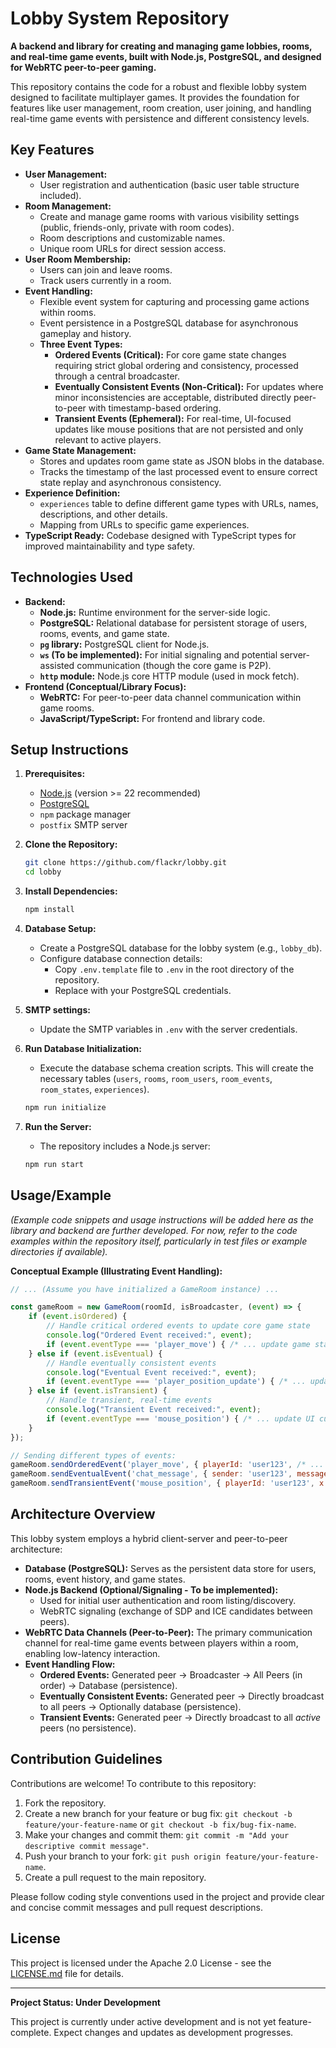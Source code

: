 # Lobby System Repository

**A backend and library for creating and managing game lobbies, rooms, and real-time game events, built with Node.js, PostgreSQL, and designed for WebRTC peer-to-peer gaming.**

This repository contains the code for a robust and flexible lobby system designed to facilitate multiplayer games.
It provides the foundation for features like user management, room creation, user joining, and handling real-time game events with persistence and different consistency levels.

## Key Features

  * **User Management:**
      * User registration and authentication (basic user table structure included).
  * **Room Management:**
      * Create and manage game rooms with various visibility settings (public, friends-only, private with room codes).
      * Room descriptions and customizable names.
      * Unique room URLs for direct session access.
  * **User Room Membership:**
      * Users can join and leave rooms.
      * Track users currently in a room.
  * **Event Handling:**
      * Flexible event system for capturing and processing game actions within rooms.
      * Event persistence in a PostgreSQL database for asynchronous gameplay and history.
      * **Three Event Types:**
          * **Ordered Events (Critical):** For core game state changes requiring strict global ordering and consistency, processed through a central broadcaster.
          * **Eventually Consistent Events (Non-Critical):** For updates where minor inconsistencies are acceptable, distributed directly peer-to-peer with timestamp-based ordering.
          * **Transient Events (Ephemeral):** For real-time, UI-focused updates like mouse positions that are not persisted and only relevant to active players.
  * **Game State Management:**
      * Stores and updates room game state as JSON blobs in the database.
      * Tracks the timestamp of the last processed event to ensure correct state replay and asynchronous consistency.
  * **Experience Definition:**
      * `experiences` table to define different game types with URLs, names, descriptions, and other details.
      * Mapping from URLs to specific game experiences.
  * **TypeScript Ready:**  Codebase designed with TypeScript types for improved maintainability and type safety.

## Technologies Used

  * **Backend:**
      * **Node.js:**  Runtime environment for the server-side logic.
      * **PostgreSQL:** Relational database for persistent storage of users, rooms, events, and game state.
      * **`pg` library:** PostgreSQL client for Node.js.
      * **`ws` (To be implemented):** For initial signaling and potential server-assisted communication (though the core game is P2P).
      * **`http` module:** Node.js core HTTP module (used in mock fetch).
  * **Frontend (Conceptual/Library Focus):**
      * **WebRTC:**  For peer-to-peer data channel communication within game rooms.
      * **JavaScript/TypeScript:**  For frontend and library code.

## Setup Instructions

1.  **Prerequisites:**

    * [Node.js](https://nodejs.org) (version \>= 22 recommended)
    * [PostgreSQL](https://www.postgresql.org)
    * `npm` package manager
    * `postfix` SMTP server

2.  **Clone the Repository:**

    ```bash
    git clone https://github.com/flackr/lobby.git
    cd lobby
    ```

3.  **Install Dependencies:**

    ```bash
    npm install
    ```

4.  **Database Setup:**

    * Create a PostgreSQL database for the lobby system (e.g., `lobby_db`).
    * Configure database connection details:
        * Copy `.env.template` file to `.env` in the root directory of the repository.
        * Replace with your PostgreSQL credentials.

5.  **SMTP settings:**

    * Update the SMTP variables in `.env` with the server credentials.

6.  **Run Database Initialization:**

    * Execute the database schema creation scripts. This will create the necessary tables (`users`, `rooms`, `room_users`, `room_events`, `room_states`, `experiences`).
    ```bash
    npm run initialize
    ```

7.  **Run the Server:**

    * The repository includes a Node.js server:
    ```bash
    npm run start
    ```

## Usage/Example

*(Example code snippets and usage instructions will be added here as the library and backend are further developed. For now, refer to the code examples within the repository itself, particularly in test files or example directories if available).*

**Conceptual Example (Illustrating Event Handling):**

```js
// ... (Assume you have initialized a GameRoom instance) ...

const gameRoom = new GameRoom(roomId, isBroadcaster, (event) => {
    if (event.isOrdered) {
        // Handle critical ordered events to update core game state
        console.log("Ordered Event received:", event);
        if (event.eventType === 'player_move') { /* ... update game state ... */ }
    } else if (event.isEventual) {
        // Handle eventually consistent events
        console.log("Eventual Event received:", event);
        if (event.eventType === 'player_position_update') { /* ... update position ... */ }
    } else if (event.isTransient) {
        // Handle transient, real-time events
        console.log("Transient Event received:", event);
        if (event.eventType === 'mouse_position') { /* ... update UI cursor ... */ }
    }
});

// Sending different types of events:
gameRoom.sendOrderedEvent('player_move', { playerId: 'user123', /* ... move data ... */ });
gameRoom.sendEventualEvent('chat_message', { sender: 'user123', message: 'Hello!' });
gameRoom.sendTransientEvent('mouse_position', { playerId: 'user123', x: 100, y: 200 });
```

## Architecture Overview

This lobby system employs a hybrid client-server and peer-to-peer architecture:

  * **Database (PostgreSQL):** Serves as the persistent data store for users, rooms, event history, and game states.
  * **Node.js Backend (Optional/Signaling - To be implemented):**
      * Used for initial user authentication and room listing/discovery.
      * WebRTC signaling (exchange of SDP and ICE candidates between peers).
  * **WebRTC Data Channels (Peer-to-Peer):**  The primary communication channel for real-time game events between players within a room, enabling low-latency interaction.
  * **Event Handling Flow:**
      * **Ordered Events:** Generated peer -\> Broadcaster -\> All Peers (in order) -\> Database (persistence).
      * **Eventually Consistent Events:** Generated peer -\> Directly broadcast to all peers -\> Optionally database (persistence).
      * **Transient Events:** Generated peer -\> Directly broadcast to all *active* peers (no persistence).

## Contribution Guidelines

Contributions are welcome\! To contribute to this repository:

1.  Fork the repository.
2.  Create a new branch for your feature or bug fix: `git checkout -b feature/your-feature-name` or `git checkout -b fix/bug-fix-name`.
3.  Make your changes and commit them: `git commit -m "Add your descriptive commit message"`.
4.  Push your branch to your fork: `git push origin feature/your-feature-name`.
5.  Create a pull request to the main repository.

Please follow coding style conventions used in the project and provide clear and concise commit messages and pull request descriptions.

## License

This project is licensed under the Apache 2.0 License - see the [LICENSE.md](LICENSE.md) file for details.

-----

**Project Status: Under Development**

This project is currently under active development and is not yet feature-complete. Expect changes and updates as development progresses.

